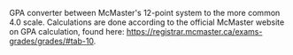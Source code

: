 GPA converter between McMaster's 12-point system to the more common 4.0 scale.
Calculations are done according to the official McMaster website on GPA calculation, found here: https://registrar.mcmaster.ca/exams-grades/grades/#tab-10.
